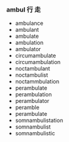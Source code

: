 ### ambul  行 走

- ambulance
- ambulant
- ambulate
- ambulation
- ambulator
- circumambulate
- circumambulation
- noctambulant
- noctambulist
- noctammbulation
- perambulate
- perambulation
- perambulator
- peramble
- perambulate
- somnambulistation
- somnambulist
- somnambulistic